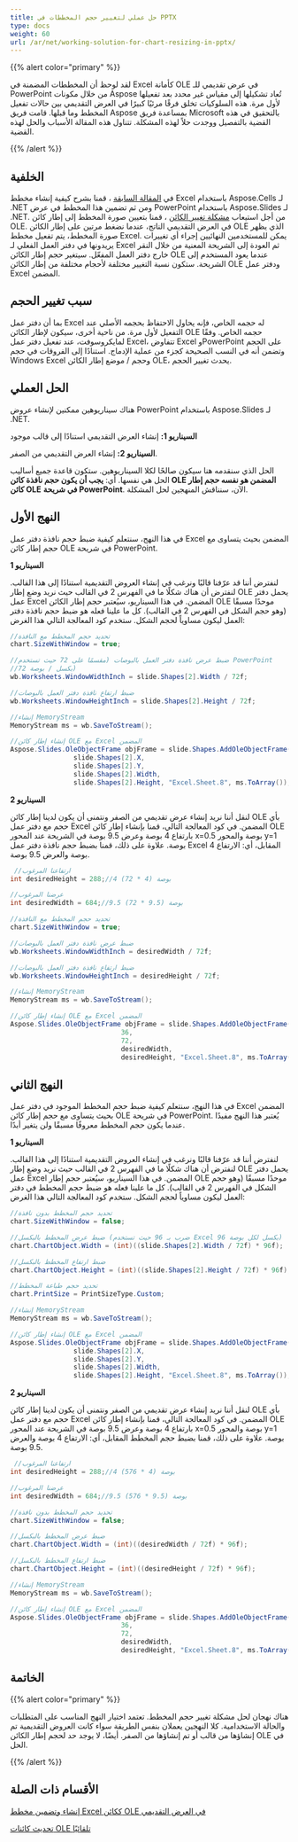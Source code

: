 ```yaml
---
title: حل عملي لتغيير حجم المخططات في PPTX
type: docs
weight: 60
url: /ar/net/working-solution-for-chart-resizing-in-pptx/
---
```


{{% alert color="primary" %}} 

لقد لوحظ أن المخططات المضمنة في Excel كأمانة OLE في عرض تقديمي للـ PowerPoint من خلال مكونات Aspose تُعاد تشكيلها إلى مقياس غير محدد بعد تفعيلها لأول مرة. هذه السلوكيات تخلق فرقًا مرئيًا كبيرًا في العرض التقديمي بين حالات تفعيل المخطط وما قبلها. قامت فريق Aspose بمساعدة فريق Microsoft بالتحقيق في هذه القضية بالتفصيل ووجدت حلاً لهذه المشكلة. تتناول هذه المقالة الأسباب والحل لهذه القضية. 

{{% /alert %}} 
## **الخلفية**
في [المقالة السابقة](/slides/ar/net/creating-excel-chart-and-embedding-it-in-presentation-as-ole-object/) ، قمنا بشرح كيفية إنشاء مخطط Excel باستخدام Aspose.Cells لـ .NET ومن ثم تضمين هذا المخطط في عرض PowerPoint باستخدام Aspose.Slides لـ .NET. من أجل استيعاب [مشكلة تغيير الكائن](/slides/ar/net/updating-ole-objects-automatically-using-ms-powerpoint-add-in/) ، قمنا بتعيين صورة المخطط إلى إطار كائن OLE. في العرض التقديمي الناتج، عندما نضغط مرتين على إطار الكائن OLE الذي يظهر صورة المخطط، يتم تفعيل مخطط Excel. يمكن للمستخدمين النهائيين إجراء أي تغييرات يريدونها في دفتر العمل الفعلي لـ Excel ثم العودة إلى الشريحة المعنية من خلال النقر خارج دفتر العمل المفعّل. سيتغير حجم إطار الكائن OLE عندما يعود المستخدم إلى الشريحة. ستكون نسبة التغيير مختلفة لأحجام مختلفة من إطار الكائن OLE ودفتر عمل Excel المضمن. 
## **سبب تغيير الحجم**
بما أن دفتر عمل Excel له حجمه الخاص، فإنه يحاول الاحتفاظ بحجمه الأصلي عند التفعيل لأول مرة. من ناحية أخرى، سيكون لإطار الكائن OLE حجمه الخاص. وفقًا لمايكروسوفت، عند تفعيل دفتر عمل Excel، تتفاوض Excel وPowerPoint على الحجم وتضمن أنه في النسب الصحيحة كجزء من عملية الإدماج. استنادًا إلى الفروقات في حجم Windows Excel وحجم / موضع إطار الكائن OLE، يحدث تغيير الحجم. 
## **الحل العملي**
هناك سيناريوهين ممكنين لإنشاء عروض PowerPoint باستخدام Aspose.Slides لـ .NET. 

**السيناريو 1:** إنشاء العرض التقديمي استنادًا إلى قالب موجود 

**السيناريو 2:** إنشاء العرض التقديمي من الصفر. 

الحل الذي سنقدمه هنا سيكون صالحًا لكلا السيناريوهين. ستكون قاعدة جميع أساليب الحل هي نفسها. أي: **يجب أن يكون حجم نافذة كائن OLE المضمن هو نفسه حجم إطار كائن OLE** **في شريحة PowerPoint**. الآن، سنناقش المنهجين لحل المشكلة. 
## **النهج الأول**
في هذا النهج، سنتعلم كيفية ضبط حجم نافذة دفتر عمل Excel المضمن بحيث يتساوى مع حجم إطار كائن OLE في شريحة PowerPoint. 

**السيناريو 1** 

لنفترض أننا قد عرّفنا قالبًا ونرغب في إنشاء العروض التقديمية استنادًا إلى هذا القالب. لنفترض أن هناك شكلًا ما في الفهرس 2 في القالب حيث نريد وضع إطار OLE يحمل دفتر عمل Excel المضمن. في هذا السيناريو، سيُعتبر حجم إطار الكائن OLE موحدًا مسبقًا (وهو حجم الشكل في الفهرس 2 في القالب). كل ما علينا فعله هو ضبط حجم نافذة دفتر العمل ليكون مساوياً لحجم الشكل. ستخدم كود المعالجة التالي هذا الغرض: 

```c#
//تحديد حجم المخطط مع النافذة 
chart.SizeWithWindow = true;

//ضبط عرض نافذة دفتر العمل بالبوصات (مقسمًا على 72 حيث تستخدم PowerPoint 
//72 بكسل / بوصة)
wb.Worksheets.WindowWidthInch = slide.Shapes[2].Width / 72f;

//ضبط ارتفاع نافذة دفتر العمل بالبوصات
wb.Worksheets.WindowHeightInch = slide.Shapes[2].Height / 72f;

//إنشاء MemoryStream
MemoryStream ms = wb.SaveToStream();

//إنشاء إطار كائن OLE مع Excel المضمن
Aspose.Slides.OleObjectFrame objFrame = slide.Shapes.AddOleObjectFrame(
				slide.Shapes[2].X,
				slide.Shapes[2].Y,
				slide.Shapes[2].Width,
				slide.Shapes[2].Height, "Excel.Sheet.8", ms.ToArray());
```

**السيناريو 2** 

لنقل أننا نريد إنشاء عرض تقديمي من الصفر ونتمنى أن يكون لدينا إطار كائن OLE بأي حجم مع دفتر عمل Excel المضمن. في كود المعالجة التالي، قمنا بإنشاء إطار كائن OLE بارتفاع 4 بوصة وعرض 9.5 بوصة في الشريحة عند المحور x=0.5 بوصة والمحور y=1 بوصة. علاوة على ذلك، قمنا بضبط حجم نافذة دفتر عمل Excel المقابل، أي: الارتفاع 4 بوصة والعرض 9.5 بوصة. 

```c#
 //ارتفاعنا المرغوب
int desiredHeight = 288;//4 بوصة (4 * 72)

//عرضنا المرغوب
int desiredWidth = 684;//9.5 بوصة (9.5 * 72)

//تحديد حجم المخطط مع النافذة
chart.SizeWithWindow = true;

//ضبط عرض نافذة دفتر العمل بالبوصات
wb.Worksheets.WindowWidthInch = desiredWidth / 72f;

//ضبط ارتفاع نافذة دفتر العمل بالبوصات
wb.Worksheets.WindowHeightInch = desiredHeight / 72f;

//إنشاء MemoryStream
MemoryStream ms = wb.SaveToStream();

//إنشاء إطار كائن OLE مع Excel المضمن
Aspose.Slides.OleObjectFrame objFrame = slide.Shapes.AddOleObjectFrame(
							36,
							72,
							desiredWidth,
							desiredHeight, "Excel.Sheet.8", ms.ToArray());
```



## **النهج الثاني**
في هذا النهج، سنتعلم كيفية ضبط حجم المخطط الموجود في دفتر عمل Excel المضمن بحيث يتساوى مع حجم إطار كائن OLE في شريحة PowerPoint. يُعتبر هذا النهج مفيدًا عندما يكون حجم المخطط معروفًا مسبقًا ولن يتغير أبدًا. 

**السيناريو 1** 

لنفترض أننا قد عرّفنا قالبًا ونرغب في إنشاء العروض التقديمية استنادًا إلى هذا القالب. لنفترض أن هناك شكلًا ما في الفهرس 2 في القالب حيث نريد وضع إطار OLE يحمل دفتر عمل Excel المضمن. في هذا السيناريو، سيُعتبر حجم إطار OLE موحدًا مسبقًا (وهو حجم الشكل في الفهرس 2 في القالب). كل ما علينا فعله هو ضبط حجم المخطط في دفتر العمل ليكون مساوياً لحجم الشكل. ستخدم كود المعالجة التالي هذا الغرض: 

```c#
//تحديد حجم المخطط بدون نافذة 
chart.SizeWithWindow = false;

//ضبط عرض المخطط بالبكسل (ضرب بـ 96 حيث تستخدم Excel 96 بكسل لكل بوصة)    
chart.ChartObject.Width = (int)((slide.Shapes[2].Width / 72f) * 96f);

//ضبط ارتفاع المخطط بالبكسل
chart.ChartObject.Height = (int)((slide.Shapes[2].Height / 72f) * 96f);

//تحديد حجم طباعة المخطط
chart.PrintSize = PrintSizeType.Custom;

//إنشاء MemoryStream
MemoryStream ms = wb.SaveToStream();

//إنشاء إطار كائن OLE مع Excel المضمن
Aspose.Slides.OleObjectFrame objFrame = slide.Shapes.AddOleObjectFrame(
				slide.Shapes[2].X,
				slide.Shapes[2].Y,
				slide.Shapes[2].Width,
				slide.Shapes[2].Height, "Excel.Sheet.8", ms.ToArray());

```




**السيناريو 2** 

لنقل أننا نريد إنشاء عرض تقديمي من الصفر ونتمنى أن يكون لدينا إطار كائن OLE بأي حجم مع دفتر عمل Excel المضمن. في كود المعالجة التالي، قمنا بإنشاء إطار كائن OLE بارتفاع 4 بوصة وعرض 9.5 بوصة في الشريحة عند المحور x=0.5 بوصة والمحور y=1 بوصة. علاوة على ذلك، قمنا بضبط حجم المخطط المقابل، أي: الارتفاع 4 بوصة والعرض 9.5 بوصة. 

```c#
 //ارتفاعنا المرغوب
int desiredHeight = 288;//4 بوصة (4 * 576)

//عرضنا المرغوب
int desiredWidth = 684;//9.5 بوصة (9.5 * 576)

//تحديد حجم المخطط بدون نافذة 
chart.SizeWithWindow = false;

//ضبط عرض المخطط بالبكسل    
chart.ChartObject.Width = (int)((desiredWidth / 72f) * 96f);

//ضبط ارتفاع المخطط بالبكسل    
chart.ChartObject.Height = (int)((desiredHeight / 72f) * 96f);

//إنشاء MemoryStream
MemoryStream ms = wb.SaveToStream();

//إنشاء إطار كائن OLE مع Excel المضمن
Aspose.Slides.OleObjectFrame objFrame = slide.Shapes.AddOleObjectFrame(
							36,
							72,
							desiredWidth,
							desiredHeight, "Excel.Sheet.8", ms.ToArray());
```


## **الخاتمة**
{{% alert color="primary" %}} 

هناك نهجان لحل مشكلة تغيير حجم المخطط. تعتمد اختيار النهج المناسب على المتطلبات والحالة الاستخدامية. كلا النهجين يعملان بنفس الطريقة سواء كانت العروض التقديمية تم إنشاؤها من قالب أو تم إنشاؤها من الصفر. أيضًا، لا يوجد حد لحجم إطار الكائن OLE في الحل. 

{{% /alert %}} 
## **الأقسام ذات الصلة**
[إنشاء وتضمين مخطط Excel ككائن OLE في العرض التقديمي](/slides/ar/net/creating-excel-chart-and-embedding-it-in-presentation-as-ole-object/)

[تحديث كائنات OLE تلقائيًا](/slides/ar/net/updating-ole-objects-automatically-using-ms-powerpoint-add-in/)